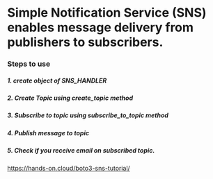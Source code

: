 # Simple Notification Service (SNS) enables message delivery from publishers to subscribers.

### Steps to use 

##### 1. create object of SNS_HANDLER
##### 2. Create Topic using create_topic method
##### 3. Subscribe to topic using subscribe_to_topic method
##### 4. Publish message to topic
##### 5. Check if you receive email on subscribed topic.

https://hands-on.cloud/boto3-sns-tutorial/